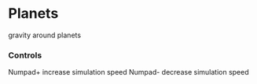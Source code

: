 # Planets
gravity around planets

### Controls
Numpad+ increase simulation speed
Numpad- decrease simulation speed
